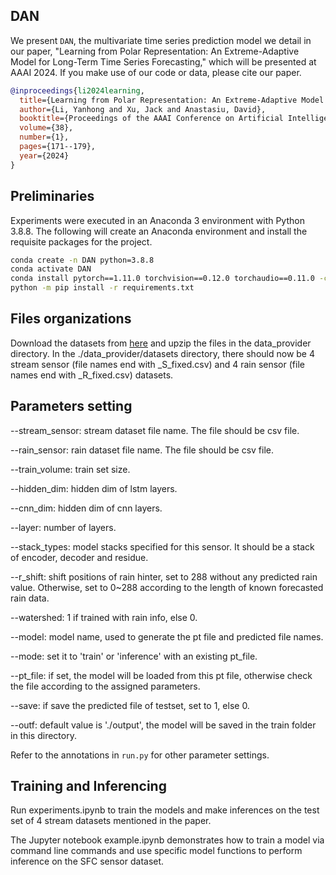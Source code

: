 ## DAN

We present `DAN`, the multivariate time series prediction model we detail in our paper, "Learning from Polar Representation: An Extreme-Adaptive Model for Long-Term Time Series Forecasting," which will be presented at AAAI 2024. If you make use of our code or data, please cite our paper.

```bibtex
@inproceedings{li2024learning,
  title={Learning from Polar Representation: An Extreme-Adaptive Model for Long-Term Time Series Forecasting},
  author={Li, Yanhong and Xu, Jack and Anastasiu, David},
  booktitle={Proceedings of the AAAI Conference on Artificial Intelligence},
  volume={38},
  number={1},
  pages={171--179},
  year={2024}
}
```
## Preliminaries

Experiments were executed in an Anaconda 3 environment with Python 3.8.8. The following will create an Anaconda environment and install the requisite packages for the project.

```bash
conda create -n DAN python=3.8.8
conda activate DAN
conda install pytorch==1.11.0 torchvision==0.12.0 torchaudio==0.11.0 -c pytorch
python -m pip install -r requirements.txt
```

## Files organizations

Download the datasets from [here](https://clp.engr.scu.edu/static/datasets/seed_datasets.zip) and upzip the files in the data_provider directory. In the ./data_provider/datasets directory, there should now be 4 stream sensor (file names end with _S_fixed.csv) and 4 rain sensor (file names end with _R_fixed.csv) datasets.

## Parameters setting

--stream_sensor: stream dataset file name. The file should be csv file.

--rain_sensor: rain dataset file name. The file should be csv file.

--train_volume: train set size.

--hidden_dim: hidden dim of lstm layers.

--cnn_dim: hidden dim of cnn layers.

--layer: number of layers.

--stack_types: model stacks specified for this sensor. It should be a stack of encoder, decoder and residue.

--r_shift: shift positions of rain hinter, set to 288 without any predicted rain value. Otherwise, set to 0~288 according to the length of known forecasted rain data.

--watershed: 1 if trained with rain info, else 0.

--model: model name, used to generate the pt file and predicted file names.

--mode: set it to 'train' or 'inference' with an existing pt_file.

--pt_file: if set, the model will be loaded from this pt file, otherwise check the file according to the assigned parameters.

--save: if save the predicted file of testset, set to 1, else 0.

--outf: default value is './output', the model will be saved in the train folder in this directory.

Refer to the annotations in `run.py` for other parameter settings.

## Training and Inferencing

Run experiments.ipynb to train the models and make inferences on the test set of 4 stream datasets mentioned in the paper.

The Jupyter notebook example.ipynb demonstrates how to train a model via command line commands and use specific model functions to perform inference on the SFC sensor dataset.



